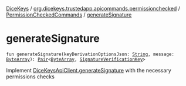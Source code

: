 [DiceKeys](../../index.md) / [org.dicekeys.trustedapp.apicommands.permissionchecked](../index.md) / [PermissionCheckedCommands](index.md) / [generateSignature](./generate-signature.md)

# generateSignature

`fun generateSignature(keyDerivationOptionsJson: `[`String`](https://kotlinlang.org/api/latest/jvm/stdlib/kotlin/-string/index.html)`, message: `[`ByteArray`](https://kotlinlang.org/api/latest/jvm/stdlib/kotlin/-byte-array/index.html)`): `[`Pair`](https://kotlinlang.org/api/latest/jvm/stdlib/kotlin/-pair/index.html)`<`[`ByteArray`](https://kotlinlang.org/api/latest/jvm/stdlib/kotlin/-byte-array/index.html)`, `[`SignatureVerificationKey`](../../org.dicekeys.crypto.seeded/-signature-verification-key/index.md)`>`

Implement [DiceKeysApiClient.generateSignature](../../org.dicekeys.api/-dice-keys-api-client/generate-signature.md) with the necessary permissions checks

